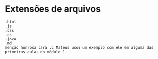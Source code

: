 #   Extensões de arquivos
    .html
    .js
    .css
    .cs
    .java
    .md
    menção honrosa para .c Mateus usou um exemplo com ele em alguma das primeiras aulas do módulo 1.